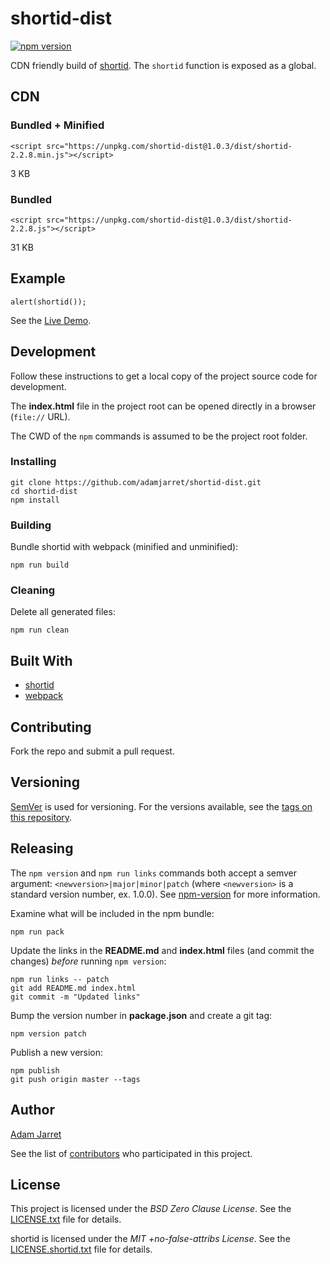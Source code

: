 # shortid-dist

[![npm version](https://badge.fury.io/js/shortid-dist.svg)](https://www.npmjs.com/package/shortid-dist)

CDN friendly build of [shortid](https://www.npmjs.com/package/shortid).
The `shortid` function is exposed as a global.

## CDN

### Bundled + Minified

    <script src="https://unpkg.com/shortid-dist@1.0.3/dist/shortid-2.2.8.min.js"></script>

3 KB

### Bundled

    <script src="https://unpkg.com/shortid-dist@1.0.3/dist/shortid-2.2.8.js"></script>

31 KB

## Example

    alert(shortid());

See the [Live Demo](https://adamjarret.github.io/shortid-dist).

## Development

Follow these instructions to get a local copy of the project source code for development.

The **index.html** file in the project root can be opened directly in a browser (`file://` URL).

The CWD of the `npm` commands is assumed to be the project root folder.


### Installing

    git clone https://github.com/adamjarret/shortid-dist.git
    cd shortid-dist
    npm install

### Building

Bundle shortid with webpack (minified and unminified):

    npm run build

### Cleaning

Delete all generated files:

    npm run clean
    
## Built With

* [shortid](https://www.npmjs.com/package/shortid)
* [webpack](http://webpack.js.org)

## Contributing

Fork the repo and submit a pull request.

## Versioning

[SemVer](https://semver.org/) is used for versioning.
For the versions available, see the [tags on this repository](https://github.com/adamjarret/shortid-dist/tags). 

## Releasing

The `npm version` and `npm run links` commands both accept a semver argument:
`<newversion>|major|minor|patch` (where `<newversion>` is a standard version number, ex. 1.0.0).
See [npm-version](https://docs.npmjs.com/cli/version) for more information.

Examine what will be included in the npm bundle:

    npm run pack

Update the links in the **README.md** and **index.html** files (and commit the changes) _before_ running `npm version`:

    npm run links -- patch
    git add README.md index.html
    git commit -m "Updated links"

Bump the version number in **package.json** and create a git tag:

    npm version patch

Publish a new version:

    npm publish
    git push origin master --tags

## Author

[Adam Jarret](https://atj.me)

See the list of [contributors](https://github.com/adamjarret/shortid-dist/contributors)
who participated in this project.

## License

This project is licensed under the _BSD Zero Clause License_.
See the [LICENSE.txt](https://github.com/adamjarret/shortid-dist/blob/master/LICENSE.txt) file for details.

shortid is licensed under the _MIT +no-false-attribs License_.
See the [LICENSE.shortid.txt](https://github.com/adamjarret/shortid-dist/blob/master/dist/LICENSE.shortid.txt) file for details.
